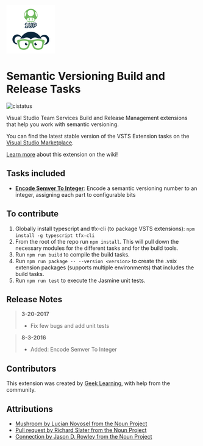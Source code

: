 ![Icon](https://github.com/geeklearningio/gl-vsts-tasks-semver/blob/master/Extension/extension-icon.png)

# Semantic Versioning Build and Release Tasks

![cistatus](https://geeklearning.visualstudio.com/_apis/public/build/definitions/f841b266-7595-4d01-9ee1-4864cf65aa73/49/badge)

Visual Studio Team Services Build and Release Management extensions that help you work with semantic versioning.

You can find the latest stable version of the VSTS Extension tasks on the [Visual Studio Marketplace](https://marketplace.visualstudio.com/items?itemName=geeklearningio.gl-vsts-tasks-semver).

[Learn more](https://github.com/geeklearningio/gl-vsts-tasks-semver/wiki) about this extension on the wiki!

## Tasks included

* **[Encode Semver To Integer](https://github.com/geeklearningio/gl-vsts-tasks-semver/wiki/Encode-Semver-To-Integer)**: Encode a semantic versioning number to an integer, assigning each part to configurable bits

## To contribute

1. Globally install typescript and tfx-cli (to package VSTS extensions): `npm install -g typescript tfx-cli`
2. From the root of the repo run `npm install`. This will pull down the necessary modules for the different tasks and for the build tools.
3. Run `npm run build` to compile the build tasks.
4. Run `npm run package -- --version <version>` to create the .vsix extension packages (supports multiple environments) that includes the build tasks.
5. Run `npm run test` to execute the Jasmine unit tests.

## Release Notes

> **3-20-2017**
> - Fix few bugs and add unit tests

> **8-3-2016**
> - Added: Encode Semver To Integer

## Contributors

This extension was created by [Geek Learning](http://geeklearning.io/), with help from the community.

## Attributions
* [Mushroom by Lucian Novosel from the Noun Project](https://thenounproject.com/search/?q=mario&i=18500)
* [Pull request by Richard Slater from the Noun Project](https://thenounproject.com/search/?q=version&i=116190)
* [Connection by Jason D. Rowley from the Noun Project](https://thenounproject.com/search/?q=version&i=18989)
